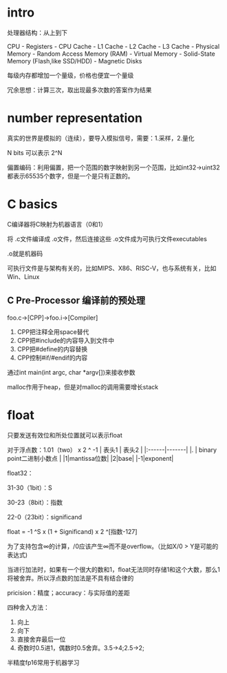 # intro
处理器结构：从上到下

CPU - Registers - CPU Cache - L1 Cache - L2 Cache - L3 Cache - Physical Memory - Random Access Memory (RAM) - Virtual Memory - Solid-State Memory (Flash,like SSD/HDD) - Magnetic Disks

每级内存都增加一个量级，价格也便宜一个量级

冗余思想：计算三次，取出现最多次数的答案作为结果
# number representation

真实的世界是模拟的（连续），要导入模拟信号，需要：1.采样，2.量化

N bits 可以表示 2^N

偏置编码：利用偏置，把一个范围的数字映射到另一个范围，比如int32->uint32都表示65535个数字，但是一个是只有正数的。
# C basics
C编译器将C映射为机器语言（0和1）

将 .c文件编译成 .o文件，然后连接这些 .o文件成为可执行文件executables

.o就是机器码

可执行文件是与架构有关的，比如MIPS、X86、RISC-V，也与系统有关，比如Win、Linux

## C Pre-Processor 编译前的预处理
foo.c->[CPP]->foo.i->[Compiler]

1. CPP把注释全用space替代
2. CPP把#include的内容导入到文件中
3. CPP把#define的内容替换
4. CPP控制#if/#endif的内容

通过int main(int argc, char *argv[])来接收参数

malloc作用于heap，但是对malloc的调用需要增长stack
# float
只要发送有效位和所处位置就可以表示float

对于浮点数：1.01（two） x 2 ^ -1 
| 表头1 | 表头2 |
|:------|-------|
|. | binary point二进制小数点 |
|1|mantissa位数|
|2|base|
|-1|exponent|

float32：

31-30（1bit）：S

30-23（8bit）：指数

22-0（23bit）：significand

float = -1 ^S x (1 + Significand) x 2 ^[指数-127]

为了支持包含∞的计算，/0应该产生∞而不是overflow。（比如X/0 > Y是可能的表达式)


当进行加法时，如果有一个很大的数和1，float无法同时存储1和这个大数，那么1将被舍弃。所以浮点数的加法是不具有结合律的

pricision：精度；accuracy：与实际值的差距

四种舍入方法：
1. 向上
2. 向下
3. 直接舍弃最后一位
4. 奇数时0.5进1，偶数时0.5舍弃。3.5->4;2.5->2;

半精度fp16常用于机器学习

